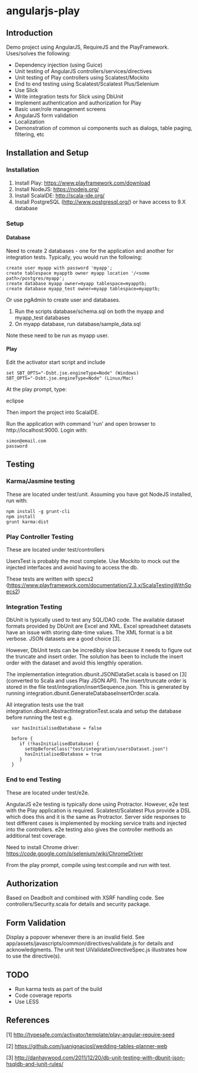 # angularjs-play

## Introduction
Demo project using AngularJS, RequireJS and the PlayFramework. Uses/solves the following:

* Dependency injection (using Guice)
* Unit testing of AngularJS controllers/services/directives
* Unit testing of Play controllers using Scalatest/Mockito
* End to end testing using Scalatest/Scalatest Plus/Selenium
* Use Slick
* Write integration tests for Slick using DbUnit
* Implement authentication and authorization for Play
* Basic user/role management screens
* AngularJS form validation
* Localization
* Demonstration of common ui components such as dialogs, table paging, filtering, etc

## Installation and Setup

### Installation
1. Install Play:  https://www.playframework.com/download
2. Install NodeJS: https://nodejs.org/
3. Install ScalaIDE: http://scala-ide.org/
4. Install PostgreSQL (http://www.postgresql.org/) or have access to 9.X database
     
### Setup
#### Database
Need to create 2 databases - one for the application and another for integration tests. Typically, you would run the following:

```
create user myapp with password 'myapp';
create tablespace myapptb owner myapp location '/<some path>/postgres/myapp';
create database myapp owner=myapp tablespace=myapptb;
create database myapp_test owner=myapp tablespace=myapptb;
```

Or use pgAdmin to create user and databases.

1. Run the scripts database/schema.sql on both the myapp and myapp_test databases
2. On myapp database, run database/sample_data.sql

Note these need to be run as myapp user.

#### Play
Edit the activator start script and include

```
set SBT_OPTS="-Dsbt.jse.engineType=Node" (Windows)
SBT_OPTS="-Dsbt.jse.engineType=Node" (Linux/Mac)  
```

At the play prompt, type:

eclipse

Then import the project into ScalaIDE.

Run the application with command 'run' and open browser to http://localhost:9000. Login with: 

```
simon@email.com
password
```

## Testing
### Karma/Jasmine testing
These are located under test/unit. Assuming you have got NodeJS installed, run with:

```
npm install -g grunt-cli
npm install
grunt karma:dist
```

### Play Controller Testing
These are located under test/controllers

UsersTest is probably the most complete. Use Mockito to mock out the injected interfaces and avoid having to access the db.

These tests are written with specs2 (https://www.playframework.com/documentation/2.3.x/ScalaTestingWithSpecs2)

### Integration Testing
DbUnit is typically used to test any SQL/DAO code. The available dataset formats provided by DbUnit are Excel and XML. 
Excel spreadsheet datasets have an issue with storing date-time values. The XML format is a bit verbose. JSON datasets
are a good choice [3].

However, DbUnit tests can be incredibly slow because it needs to figure out the truncate and insert order. The solution has 
been to include the insert order with the dataset and avoid this lengthly operation.

The implementation integration.dbunit.JSONDataSet.scala is based on [3] (converted to Scala and uses Play JSON API). The insert/truncate
order is stored in the file test/integration/insertSequence.json. This is generated by running integration.dbunit.GenerateDatabaseInsertOrder.scala.
 
All integration tests use the trait integration.dbunit.AbstractIntegrationTest.scala and setup the database before running the test e.g.

```
  var hasInitialisedDatabase = false
   
  before {
     if (!hasInitialisedDatabase) {
       setUpBeforeClass("test/integration/usersDataset.json")
       hasInitialisedDatabase = true
     }
  }
```       

### End to end Testing
These are located under test/e2e. 

AngularJS e2e testing is typically done using Protractor. However, e2e test with the Play application is required. 
Scalatest/Scalatest Plus provide a DSL which does this and it is the same as Protractor. Server side responses to test different cases
is implemented by mocking service traits and injected into the controllers. e2e testing also gives the controller methods an 
additional test coverage. 

Need to install Chrome driver: https://code.google.com/p/selenium/wiki/ChromeDriver

From the play prompt, compile using test:compile and run with test.

## Authorization
Based on Deadbolt and combined with XSRF handling code. See controllers/Security.scala for details and security package.

## Form Validation
Display a popover whenever there is an invalid field. See app/assets/javascripts/common/directives/validate.js for details and acknowledgments. 
The unit test UiValidateDirectiveSpec.js illustrates how to use the directive(s).  

## TODO
* Run karma tests as part of the build
* Code coverage reports
* Use LESS 

## References
[1] http://typesafe.com/activator/template/play-angular-require-seed

[2] https://github.com/juanignaciosl/wedding-tables-planner-web

[3] http://danhaywood.com/2011/12/20/db-unit-testing-with-dbunit-json-hsqldb-and-junit-rules/
